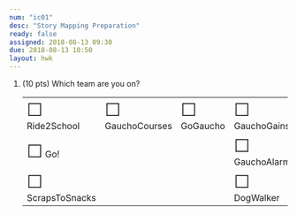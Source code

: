 ```yaml
---
num: "ic01"
desc: "Story Mapping Preparation"
ready: false
assigned: 2018-08-13 09:30
due: 2018-08-13 10:50
layout: hwk
---
```


<ol>
  
  <li> (10 pts) Which team are you on?
  
<table class="circle-one">
<tr>
<td> <span style="font-size: 200%;">&#x2610;</span> Ride2School </td>
<td> <span style="font-size: 200%;">&#x2610;</span> GauchoCourses </td>
<td> <span style="font-size: 200%;">&#x2610;</span> GoGaucho </td>
<td> <span style="font-size: 200%;">&#x2610;</span> GauchoGains </td>
</tr>

<tr>
<td> <span style="font-size: 200%;">&#x2610;</span> Go! </td>
<td></td>
<td></td>
<td> <span style="font-size: 200%;">&#x2610;</span> GauchoAlarm </td>
</tr>  

<tr>
<td><span style="font-size: 200%;">&#x2610;</span> ScrapsToSnacks </td>
<td></td>
<td></td>
<td> <span style="font-size: 200%;">&#x2610;</span> DogWalker </td>
</tr>  

</table>

